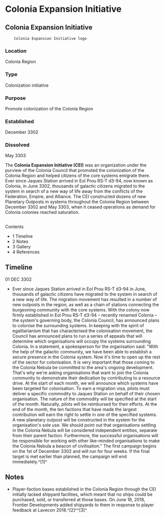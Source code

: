 # Colonia Expansion Initiative
## Colonia Expansion Initiative

		Colonia Expansion Initiative logo

### Location

Colonia Region

### Type

Colonization initiative

### Purpose

Promote colonization of the Colonia Region

### Established

December 3302

### Dissolved

May 3303

The **Colonia Expansion Initiative (CEI)** was an organization under the purview of the Colonia Council that promoted the colonization of the Colonia Region and helped citizens of the core systems emigrate there. Ever since Jaques Station arrived in Eol Prou RS-T d3-94, now known as Colonia, in June 3302, thousands of galactic citizens migrated to the system in search of a new way of life away from the conflicts of the Federation, Empire, and Alliance. The CEI constructed dozens of new Planetary Outposts in systems throughout the Colonia Region between December 3302 and May 3303, when it ceased operations as demand for Colonia colonies reached saturation.

## 

Contents

- 1 Timeline
- 2 Notes
- 3 Gallery
- 4 References

## Timeline

01 DEC 3302

- Ever since Jaques Station arrived in Eol Prou RS-T d3-94 in June, thousands of galactic citizens have migrated to the system in search of a new way of life. The migration movement has resulted in a number of new outposts in the region, as well as a chain of stations connecting the burgeoning community with the core systems. With the colony now firmly established in Eol Prou RS-T d3-94 – recently renamed Colonia – the system's governing body, the Colonia Council, has announced plans to colonise the surrounding systems. In keeping with the spirit of egalitarianism that has characterised the colonisation movement, the Council has announced plans to run a series of appeals that will determine which organisations will occupy the systems surrounding Colonia. In a statement, a spokesperson for the organisation said: "With the help of the galactic community, we have been able to establish a secure presence in the Colonia system. Now it's time to open up the rest of the sector for colonisation. It is very important that those coming to the Colonia Nebula be committed to the area's ongoing development. That's why we're asking organisations that want to join the Colonia community to demonstrate their dedication by contributing to a resource drive. At the start of each month, we will announce which systems have been targeted for colonisation. To earn a migration visa, pilots must deliver a specific commodity to Jaques Station on behalf of their chosen organisation. The nature of the commodity will be specified at the start of the month. Naturally, pilots will be reimbursed for their efforts. At the end of the month, the ten factions that have made the largest contribution will earn the right to settle in one of the specified systems. A new planetary outpost will be constructed in the system for the organisation's sole use. We should point out that organisations settling in the Colonia Nebula will be considered independent entities, separate from their parent faction. Furthermore, the successful organisations will be responsible for working with other like-minded organisations to make the Colonia Nebula a beacon of civilisation." The first campaign begins on the 1st of December 3302 and will run for four weeks. If the final target is met earlier than planned, the campaign will end immediately.^[1]^

## Notes

- Player-faction bases established in the Colonia Region through the CEI initially lacked shipyard facilities, which meant that no ships could be purchased, sold, or transferred at those bases. On June 18, 2018, Frontier Developments added shipyards to them in response to player feedback at Lavecon 2018.^[2]^^[3]^